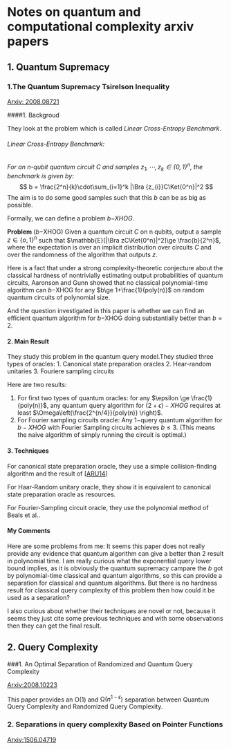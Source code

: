 $$
\newcommand{\Ket}[1]{\left| #1 \right\rangle}
\newcommand{\Bra}[1]{\left\langle #1 \right|}
$$



# Notes on quantum and computational complexity arxiv papers

## 1. Quantum Supremacy

### 1.The Quantum Supremacy Tsirelson Inequality 

[Arxiv: 2008.08721](https://arxiv.org/pdf/2008.08721.pdf)

####1. Backgroud

They look at the problem which is called *Linear Cross-Entropy Benchmark*.

###### Linear Cross-Entropy Benchmark: 

*For an n-qubit quantum circuit $C$ and samples $z_1,\cdots, z_k \in \{0,1\}^{n}$, the benchmark is given by:*
$$
b = \frac{2^n}{k}\cdot\sum_{i=1}^k |\Bra {z_{i}}C\Ket{0^n}|^2
$$
The aim is to do some good samples such that this $b$ can be as big as possible. 

Formally, we can define a problem *$b-$XHOG*.

**Problem** ($b-$XHOG) Given a quantum circuit $C$ on n qubits, output a sample $z\in \{o,1\}^n$ such that $\mathbb{E}[|\Bra zC\Ket{0^n}|^2]\ge \frac{b}{2^n}$, where the expectation is over an implicit distribution over circuits $C$ and over the randomness of the algorithm that outputs $z$.

Here is a fact that under a strong complexity-theoretic conjecture about the classical hardness of nontrivially estimating output probabilities of quantum circuits, Aaronson and Gunn showed that no classical polynomial-time algorithm can $b-$XHOG for any $b\ge 1+\frac{1}{poly(n)}$ on random quantum circuits of polynomial size.

And the question investigated in this paper is whether we can find an efficient quantum algorithm for $b-$XHOG doing substantially better than $b=2$.

#### 2. Main Result

They study this problem in the quantum query model.They studied three types of oracles: 1. Canonical state preparation oracles 2. Hear-random unitaries 3. Fouriere sampling circuits

Here are two results:

1. For first two types of quantum oracles: for any $\epsilon \ge \frac{1}{poly(n)}$, any quantum query algorithm for $(2+\epsilon)-XHOG$ requires at least $\Omega\left(\frac{2^{n/4}}{poly(n)} \right)$.
2. For Fourier sampling circuits oracle: Any $1-$query quantum algorithm for $b-XHOG$ with Fourier Sampling circuits achieves $b\le 3$. (This means the naive algorithm of simply running the circuit is optimal.)

#### 3. Techniques

For canonical state preparation oracle, they use a simple collision-finding algorithm and the result of [[ARU14]](https://arxiv.org/abs/1404.6898) 

For Haar-Random unitary oracle, they show it is equivalent to canonical state preparation oracle as resources.

For Fourier-Sampling circuit oracle, they use the polynomial method of Beals et al..

#### My Comments

Here are some problems from me: It seems this paper does not really provide any evidence that quantum algorithm can give a better than 2 result in polynomial time. I am really curious what the exponential query lower bound implies, as it is obviously the quantum supremacy campare the $b$ got by polynomial-time classical and quantum algorithms, so this can provide a separation for classical and quantum algorithms. But there is no hardness result for classical query complexity of this problem then how could it be used as a separation? 

I also curious about whether their techniques are novel or not, because it seems they just cite some previous techniques and with some observations then they can get the final result.





## 2. Query Complexity

###1. An Optimal Separation of Randomized and Quantum Query Complexity 

[Arxiv:2008.10223](https://arxiv.org/pdf/2008.10223.pdf)

This paper provides an $\mathrm{O}(1)$ and $\mathrm{\Omega}(n^{1-\epsilon})$ separation between Quantum Query Complexity and Randomized Query Complexity.

### 2. Separations in query complexity Based on Pointer Functions

[Arxiv:1506.04719](https://arxiv.org/abs/1506.04719)

